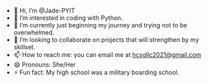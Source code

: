 - 👋 Hi, I’m @Jade-PYIT
- 👀 I’m interested in coding with Python.
- 🌱 I’m currently just beginning my journey and trying not to be overwhelmed.
- 💞️ I’m looking to collaborate on projects that will strengthen by my skillset.
- 📫 How to reach me: you can email me at hcsgllc2021@gmail.com
- 😄 Pronouns: She/Her
- ⚡ Fun fact: My high school was a military boarding school.

<!---
Jade-PYIT/Jade-PYIT is a ✨ special ✨ repository because its `README.md` (this file) appears on your GitHub profile.
You can click the Preview link to take a look at your changes.
--->
